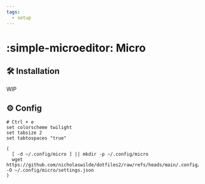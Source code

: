 ```yaml
---
tags:
  - setup
---
```

# :simple-microeditor: Micro

## :hammer_and_wrench: Installation

WIP

## :gear: Config

```shell
# Ctrl + e
set colorscheme twilight
set tabsize 2
set tabtospaces "true"
```

```shell
(
  [ -d ~/.config/micro ] || mkdir -p ~/.config/micro
  wget https://github.com/nicholaswilde/dotfiles2/raw/refs/heads/main/.config/micro/settings.json -O ~/.config/micro/settings.json
)
```
